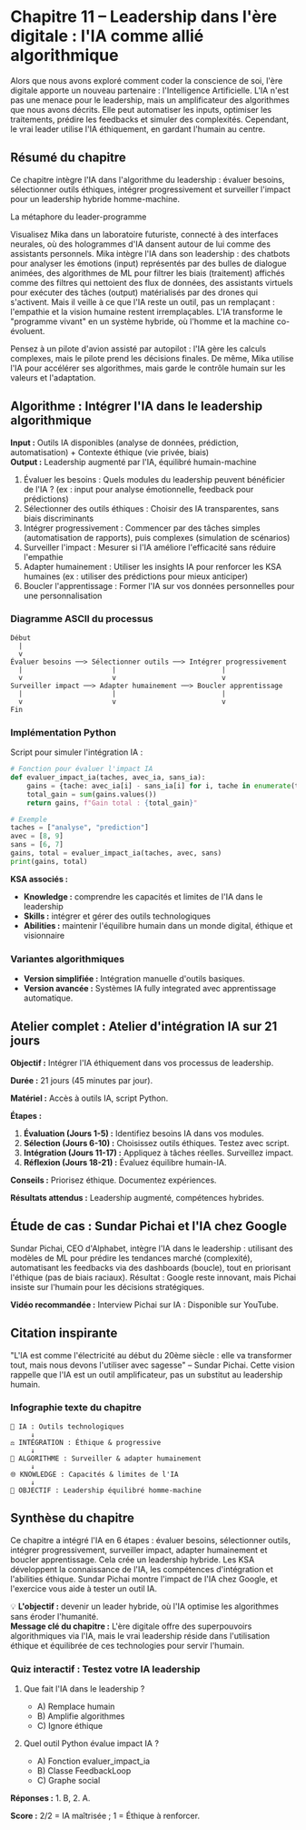 # Chapitre 11 – Leadership dans l'ère digitale : l'IA comme allié algorithmique

Alors que nous avons exploré comment coder la conscience de soi, l'ère digitale apporte un nouveau partenaire : l'Intelligence Artificielle. L'IA n'est pas une menace pour le leadership, mais un amplificateur des algorithmes que nous avons décrits. Elle peut automatiser les inputs, optimiser les traitements, prédire les feedbacks et simuler des complexités. Cependant, le vrai leader utilise l'IA éthiquement, en gardant l'humain au centre.

## Résumé du chapitre
Ce chapitre intègre l'IA dans l'algorithme du leadership : évaluer besoins, sélectionner outils éthiques, intégrer progressivement et surveiller l'impact pour un leadership hybride homme-machine.

La métaphore du leader-programme

Visualisez Mika dans un laboratoire futuriste, connecté à des interfaces neurales, où des hologrammes d'IA dansent autour de lui comme des assistants personnels. Mika intègre l'IA dans son leadership : des chatbots pour analyser les émotions (input) représentés par des bulles de dialogue animées, des algorithmes de ML pour filtrer les biais (traitement) affichés comme des filtres qui nettoient des flux de données, des assistants virtuels pour exécuter des tâches (output) matérialisés par des drones qui s'activent. Mais il veille à ce que l'IA reste un outil, pas un remplaçant : l'empathie et la vision humaine restent irremplaçables. L'IA transforme le "programme vivant" en un système hybride, où l'homme et la machine co-évoluent.

Pensez à un pilote d'avion assisté par autopilot : l'IA gère les calculs complexes, mais le pilote prend les décisions finales. De même, Mika utilise l'IA pour accélérer ses algorithmes, mais garde le contrôle humain sur les valeurs et l'adaptation.

## Algorithme : Intégrer l'IA dans le leadership algorithmique

**Input :** Outils IA disponibles (analyse de données, prédiction, automatisation) + Contexte éthique (vie privée, biais)  
**Output :** Leadership augmenté par l'IA, équilibré humain-machine

1. Évaluer les besoins : Quels modules du leadership peuvent bénéficier de l'IA ? (ex : input pour analyse émotionnelle, feedback pour prédictions)
2. Sélectionner des outils éthiques : Choisir des IA transparentes, sans biais discriminants
3. Intégrer progressivement : Commencer par des tâches simples (automatisation de rapports), puis complexes (simulation de scénarios)
4. Surveiller l'impact : Mesurer si l'IA améliore l'efficacité sans réduire l'empathie
5. Adapter humainement : Utiliser les insights IA pour renforcer les KSA humaines (ex : utiliser des prédictions pour mieux anticiper)
6. Boucler l'apprentissage : Former l'IA sur vos données personnelles pour une personnalisation

### Diagramme ASCII du processus

```
Début
  |
  v
Évaluer besoins ──> Sélectionner outils ──> Intégrer progressivement
  |                      |                          |
  v                      v                          v
Surveiller impact ──> Adapter humainement ──> Boucler apprentissage
  |                      |                          |
  v                      v                          v
Fin
```

### Implémentation Python

Script pour simuler l'intégration IA :

```python
# Fonction pour évaluer l'impact IA
def evaluer_impact_ia(taches, avec_ia, sans_ia):
    gains = {tache: avec_ia[i] - sans_ia[i] for i, tache in enumerate(taches)}
    total_gain = sum(gains.values())
    return gains, f"Gain total : {total_gain}"

# Exemple
taches = ["analyse", "prediction"]
avec = [8, 9]
sans = [6, 7]
gains, total = evaluer_impact_ia(taches, avec, sans)
print(gains, total)
```

**KSA associés :**
- **Knowledge :** comprendre les capacités et limites de l'IA dans le leadership
- **Skills :** intégrer et gérer des outils technologiques
- **Abilities :** maintenir l'équilibre humain dans un monde digital, éthique et visionnaire

### Variantes algorithmiques
- **Version simplifiée :** Intégration manuelle d'outils basiques.
- **Version avancée :** Systèmes IA fully integrated avec apprentissage automatique.

## Atelier complet : Atelier d'intégration IA sur 21 jours

**Objectif :** Intégrer l'IA éthiquement dans vos processus de leadership.

**Durée :** 21 jours (45 minutes par jour).

**Matériel :** Accès à outils IA, script Python.

**Étapes :**
1. **Évaluation (Jours 1-5) :** Identifiez besoins IA dans vos modules.
2. **Sélection (Jours 6-10) :** Choisissez outils éthiques. Testez avec script.
3. **Intégration (Jours 11-17) :** Appliquez à tâches réelles. Surveillez impact.
4. **Réflexion (Jours 18-21) :** Évaluez équilibre humain-IA.

**Conseils :** Priorisez éthique. Documentez expériences.

**Résultats attendus :** Leadership augmenté, compétences hybrides.

## Étude de cas : Sundar Pichai et l'IA chez Google

Sundar Pichai, CEO d'Alphabet, intègre l'IA dans le leadership : utilisant des modèles de ML pour prédire les tendances marché (complexité), automatisant les feedbacks via des dashboards (boucle), tout en priorisant l'éthique (pas de biais raciaux). Résultat : Google reste innovant, mais Pichai insiste sur l'humain pour les décisions stratégiques.

**Vidéo recommandée :** Interview Pichai sur IA : Disponible sur YouTube.

## Citation inspirante

"L'IA est comme l'électricité au début du 20ème siècle : elle va transformer tout, mais nous devons l'utiliser avec sagesse" – Sundar Pichai. Cette vision rappelle que l'IA est un outil amplificateur, pas un substitut au leadership humain.

### Infographie texte du chapitre

```
🤖 IA : Outils technologiques
     ↓
⚖️ INTÉGRATION : Éthique & progressive
     ↓
🔄 ALGORITHME : Surveiller & adapter humainement
     ↓
🌐 KNOWLEDGE : Capacités & limites de l'IA
     ↓
🎯 OBJECTIF : Leadership équilibré homme-machine
```

## Synthèse du chapitre
Ce chapitre a intégré l'IA en 6 étapes : évaluer besoins, sélectionner outils, intégrer progressivement, surveiller impact, adapter humainement et boucler apprentissage. Cela crée un leadership hybride. Les KSA développent la connaissance de l'IA, les compétences d'intégration et l'abilities éthique. Sundar Pichai montre l'impact de l'IA chez Google, et l'exercice vous aide à tester un outil IA.

💡 **L'objectif :** devenir un leader hybride, où l'IA optimise les algorithmes sans éroder l'humanité.  
**Message clé du chapitre :** L'ère digitale offre des superpouvoirs algorithmiques via l'IA, mais le vrai leadership réside dans l'utilisation éthique et équilibrée de ces technologies pour servir l'humain.

### Quiz interactif : Testez votre IA leadership

1. Que fait l'IA dans le leadership ?
   - A) Remplace humain
   - B) Amplifie algorithmes
   - C) Ignore éthique

2. Quel outil Python évalue impact IA ?
   - A) Fonction evaluer_impact_ia
   - B) Classe FeedbackLoop
   - C) Graphe social

**Réponses :** 1. B, 2. A.

**Score :** 2/2 = IA maîtrisée ; 1 = Éthique à renforcer.
